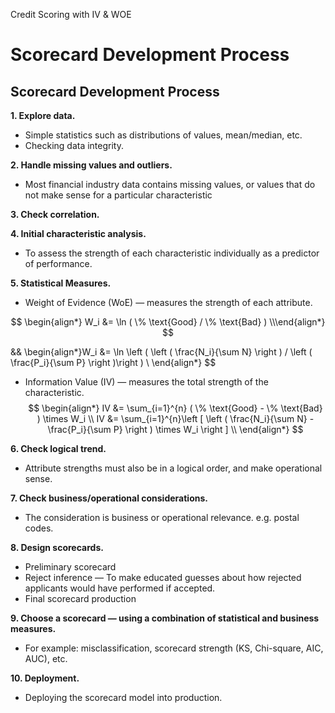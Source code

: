 Credit Scoring with IV & WOE

# Scorecard Development Process

## Scorecard Development Process

**1. Explore data.**
- Simple statistics such as distributions of values, mean/median, etc.
- Checking data integrity.

**2. Handle missing values and outliers.**
- Most financial industry data contains missing values, or values that do not make sense for a particular characteristic

**3. Check correlation.**

**4. Initial characteristic analysis.**
- To assess the strength of each characteristic individually as a predictor of performance.

**5. Statistical Measures.**
- Weight of Evidence (WoE) — measures the strength of each attribute.

$$
\begin{align*}
W_i &= \ln ( \% \text{Good} / \% \text{Bad} ) \\\end{align*}
$$

&&
\begin{align*}W_i &= \ln \left ( \left ( \frac{N_i}{\sum N} \right ) / \left ( \frac{P_i}{\sum P} \right )\right ) \\
\end{align*}
$$

- Information Value (IV) — measures the total strength of the characteristic.
$$
\begin{align*}
IV &= \sum_{i=1}^{n} ( \% \text{Good} - \% \text{Bad} ) \times W_i \\
IV &= \sum_{i=1}^{n}\left [ \left ( \frac{N_i}{\sum N} - \frac{P_i}{\sum P} \right ) \times W_i \right ] \\
\end{align*}
$$

**6. Check logical trend.**
- Attribute strengths must also be in a logical order, and make operational sense.

**7. Check business/operational considerations.**
- The consideration is business or operational relevance. e.g. postal codes.

**8. Design scorecards.**
- Preliminary scorecard
- Reject inference — To make educated guesses about how rejected applicants would have performed if accepted.
- Final scorecard production

**9. Choose a scorecard — using a combination of statistical and business measures.**
- For example: misclassification, scorecard strength (KS, Chi-square, AIC, AUC), etc.

**10. Deployment.**
- Deploying the scorecard model into production.

